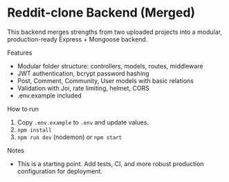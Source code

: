# Reddit-clone Backend (Merged)

This backend merges strengths from two uploaded projects into a modular, production-ready Express + Mongoose backend.

Features
- Modular folder structure: controllers, models, routes, middleware
- JWT authentication, bcrypt password hashing
- Post, Comment, Community, User models with basic relations
- Validation with Joi, rate limiting, helmet, CORS
- .env.example included

How to run
1. Copy `.env.example` to `.env` and update values.
2. `npm install`
3. `npm run dev` (nodemon) or `npm start`

Notes
- This is a starting point. Add tests, CI, and more robust production configuration for deployment.
